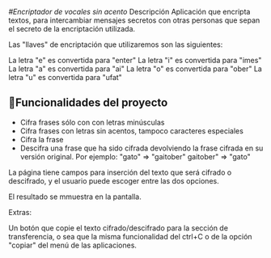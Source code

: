 <em>#Encriptador de vocales sin acento</em>
Descripción
Aplicación que encripta textos, para intercambiar mensajes secretos con otras personas que sepan el secreto de la encriptación utilizada.

Las "llaves" de encriptación que utilizaremos son las siguientes:

La letra "e" es convertida para "enter"
La letra "i" es convertida para "imes"
La letra "a" es convertida para "ai"
La letra "o" es convertida para "ober"
La letra "u" es convertida para "ufat"

## :hammer:Funcionalidades del proyecto

* Cifra frases sólo con con letras minúsculas
* Cifra frases con letras sin acentos, tampoco caracteres especiales
* Cifra la frase
* Descifra una frase que ha sido cifrada devolviendo la frase cifrada en su versión original.
Por ejemplo:
"gato" => "gaitober"
gaitober" => "gato"

La página tiene campos para inserción del texto que será cifrado o descifrado, y el usuario puede escoger entre las dos opciones.

El resultado se mmuestra en la pantalla.

Extras:

Un botón que copie el texto cifrado/descifrado para la sección de transferencia, o sea que la misma funcionalidad del ctrl+C o de la opción "copiar" del menú de las aplicaciones.
